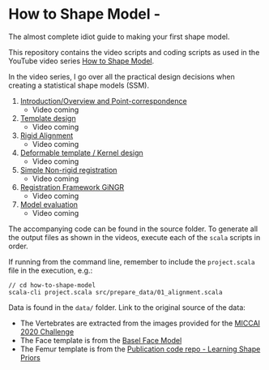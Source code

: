 # How to Shape Model - 
The almost complete idiot guide to making your first shape model.

This repository contains the video scripts and coding scripts as used in the YouTube video series [How to Shape Model](#).

In the video series, I go over all the practical design decisions when creating a statistical shape models (SSM).

1. [Introduction/Overview and Point-correspondence](docs/01_Introduction.md)
   * Video coming <!-- * [Video]() -->
2. [Template design](docs/02_Template.md)
   * Video coming <!-- * [Video]() -->
3. [Rigid Alignment](docs/03_Alignment.md)
   * Video coming <!-- * [Video]() -->
4. [Deformable template / Kernel design](docs/04_Kernels.md)
   * Video coming <!-- * [Video]() -->
5. [Simple Non-rigid registration](docs/05_SimpleNonRigid.md)
   * Video coming <!-- * [Video]() -->
6. [Registration Framework GiNGR](docs/06_GiNGR.md)
   * Video coming <!-- * [Video]() -->
7. [Model evaluation](docs/07_Evaluation.md)
   * Video coming <!-- * [Video]() -->

The accompanying code can be found in the source folder. To generate all the output files as shown in the videos, execute each of the `scala` scripts in order.
  
If running from the command line, remember to include the `project.scala` file in the execution, e.g.: 

```
// cd how-to-shape-model
scala-cli project.scala src/prepare_data/01_alignment.scala
```

Data is found in the `data/` folder. Link to the original source of the data:

* The Vertebrates are extracted from the images provided for the [MICCAI 2020 Challenge](https://github.com/anjany/verse)
* The Face template is from the [Basel Face Model](https://faces.dmi.unibas.ch/bfm/bfm2019.html)
* The Femur template is from the [Publication code repo - Learning Shape Priors](https://github.com/unibas-gravis/shape-priors-from-pieces)
